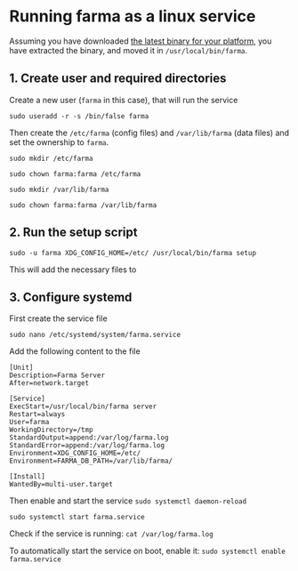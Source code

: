 # Running farma as a linux service

Assuming you have downloaded [the latest binary for your platform](https://github.com/vrypan/farma/releases),
you have extracted the binary, and moved it in `/usr/local/bin/farma`.

## 1. Create user and required directories

Create a new user (`farma` in this case), that will run the service

`sudo useradd -r -s /bin/false farma`

Then create the `/etc/farma` (config files) and `/var/lib/farma` (data files) and set the ownership to `farma`.

`sudo mkdir /etc/farma`

`sudo chown farma:farma /etc/farma`

`sudo mkdir /var/lib/farma`

`sudo chown farma:farma /var/lib/farma`

## 2. Run the setup script
`sudo -u farma XDG_CONFIG_HOME=/etc/ /usr/local/bin/farma setup`

This will add the necessary files to

## 3. Configure systemd

First create the service file

`sudo nano /etc/systemd/system/farma.service`

Add the following content to the file
```
[Unit]
Description=Farma Server
After=network.target

[Service]
ExecStart=/usr/local/bin/farma server
Restart=always
User=farma
WorkingDirectory=/tmp
StandardOutput=append:/var/log/farma.log
StandardError=append:/var/log/farma.log
Environment=XDG_CONFIG_HOME=/etc/
Environment=FARMA_DB_PATH=/var/lib/farma/

[Install]
WantedBy=multi-user.target
```

Then enable and start the service
`sudo systemctl daemon-reload`

`sudo systemctl start farma.service`

Check if the service is running: `cat /var/log/farma.log`

To automatically start the service on boot, enable it:
`sudo systemctl enable farma.service`
